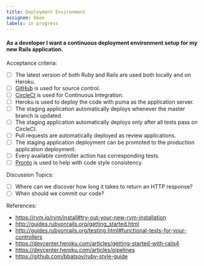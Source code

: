 ```yaml
---
title: Deployment Environment
assignee: bboe
labels: in progress
---
```


#### As a developer I want a continuous deployment environment setup for my new Rails application.

Acceptance criteria:
- [ ] The latest version of both Ruby and Rails are used both locally and on
  Heroku.
- [ ] [GitHub](https://github.com/AppFolioOnboarding) is used for source
  control.
- [ ] [CircleCI](https://circleci.com/) is used for Continuous Integration.
- [ ] Heroku is used to deploy the code with puma as the application server.
- [ ] The staging application automatically deploys whenever the master branch
  is updated.
- [ ] The staging application automatically deploys only after all tests pass
  on CircleCI.
- [ ] Pull requests are automatically deployed as review applications.
- [ ] The staging application deployment can be promoted to the production
  application deployment.
- [ ] Every available controller action has corresponding tests.
- [ ] [Pronto](https://github.com/mmozuras/pronto) is used to help with code
  style consistency.

Discussion Topics:
- [ ] Where can we discover how long it takes to return an HTTP response?
- [ ] When should we commit our code?

References:
* https://rvm.io/rvm/install#try-out-your-new-rvm-installation
* http://guides.rubyonrails.org/getting_started.html
* http://guides.rubyonrails.org/testing.html#functional-tests-for-your-controllers
* https://devcenter.heroku.com/articles/getting-started-with-rails4
* https://devcenter.heroku.com/articles/pipelines
* https://github.com/bbatsov/ruby-style-guide
